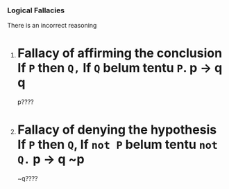 ### Logical Fallacies
There is an incorrect reasoning
1. Fallacy of affirming the conclusion
	If `P` then `Q,` If `Q` belum tentu `P`.
   p → q
   q
   =
   p????
   
2. Fallacy of denying the hypothesis
	If `P` then `Q`, If `not P` belum tentu `not Q.`
   p → q
   ~p
   =
   ~q????
